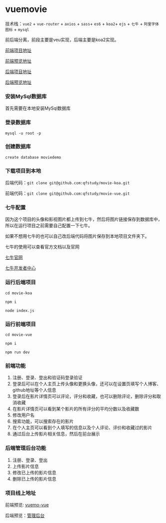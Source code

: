 # vuemovie

技术栈：`vue2` + `vue-router` + `axios` + `sass`+ `es6` + `koa2`+ `ejs` + `七牛` + `阿里字体图标` + `mysql`

前后端分离，前段主要是veu实现，后端主要是koa2实现。

[前端项目地址](https://github.com/qfstudy/movie-vue)

[前端预览地址](http://movie.qifei.site)

[后端项目地址](https://github.com/qfstudy/movie-koa)

[后端预览地址](http://madmin.qifei.site)

### 安装MySql数据库
首先需要在本地安装MySql数据库

### 登录数据库
`mysql -u root -p`

### 创建数据库
`create database moviedemo`

### 下载项目到本地

后端代码：`git clone git@github.com:qfstudy/movie-koa.git`

前端代码：`git clone git@github.com:qfstudy/movie-vue.git`

### 七牛配置
因为这个项目的头像和影视图片都上传到七牛，然后将图片链接保存到数据库中，所以在运行项目之前需要自己配置一下七牛。

如果不想用七牛的也可以自己改后端代码将图片保存到本地项目文件夹下。

七牛的使用可以查看官方文档以及官网

[七牛官网](https://portal.qiniu.com/create)

[七牛开发者中心](https://developer.qiniu.com/kodo/sdk/1289/nodejs)

### 运行后端项目

`cd movie-koa`

`npm i`

`node index.js`

### 运行前端项目

`cd movie-vue`

`npm i`

`npm run dev`

### 前端功能
1. 注册、登录、登出和验证码登录验证
2. 登录后可以在个人主页上传头像和更换头像，还可以在设置页填写个人博客、github地址等个人信息
3. 登录后在影片详情页可以评论，评分和收藏，也可以删除评论，删除评分和取消收藏
4. 在影片详情页可以看到某个影片的所有评分的平均分数以及收藏数
5. 修改用户名
6. 搜索功能，可以搜索存在的影片
7. 在个人主页可以看到个人填写的信息以及个人评论、评价和收藏过的影片
8. 通过后台上传影片相关信息，然后在前台展示

### 后端管理后台功能
1. 注册、登录、登出
2. 上传影片信息
3. 修改已上传的影片信息
4. 删除已上传的影片信息

### 项目线上地址
前端预览: [vuemo-vue](http://movie.qifei.site)

后端预览：[管理后台](http://madmin.qifei.site)
